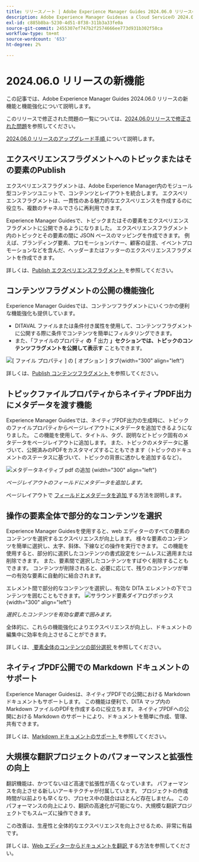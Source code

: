 ```yaml
---
title: リリースノート | Adobe Experience Manager Guides 2024.06.0 リリースの新機能
description: Adobe Experience Manager Guidesas a Cloud Serviceの 2024.06.0 リリースの新機能と機能強化について説明します。
exl-id: c885b8ba-5230-4d51-8f38-311b3a33fe0a
source-git-commit: 2455307ef747b2f2574666ee773d931b302f58ca
workflow-type: tm+mt
source-wordcount: '653'
ht-degree: 2%

---
```


# 2024.06.0 リリースの新機能

この記事では、Adobe Experience Manager Guides 2024.06.0 リリースの新機能と機能強化について説明します。

このリリースで修正された問題の一覧については、[2024.06.0リリースで修正された問題](fixed-issues-2024-06-0.md)を参照してください。

[2024.06.0 リリースのアップグレード手順 ](upgrade-instructions-2024-06-0.md) について説明します。


## エクスペリエンスフラグメントへのトピックまたはその要素のPublish

エクスペリエンスフラグメントは、Adobe Experience Manager内のモジュール型コンテンツユニットで、コンテンツとレイアウトを統合します。 エクスペリエンスフラグメントは、一貫性のある魅力的なエクスペリエンスを作成するのに役立ち、複数のチャネルでさらに再利用できます。


Experience Manager Guidesで、トピックまたはその要素をエクスペリエンスフラグメントに公開できるようになりました。 エクスペリエンスフラグメント内のトピックとその要素の間に JSON ベースのマッピングを作成できます。 例えば、ブランディング要素、プロモーションバナー、顧客の証言、イベントプロモーションなどを含んだ、ヘッダーまたはフッターのエクスペリエンスフラグメントを作成できます。




詳しくは、[Publish エクスペリエンスフラグメント ](../user-guide/publish-experience-fragment.md) を参照してください。


## コンテンツフラグメントの公開の機能強化

Experience Manager Guidesでは、コンテンツフラグメントにいくつかの便利な機能強化も提供しています。

- DITAVAL ファイルまたは条件付き属性を使用して、コンテンツフラグメントに公開する際に条件でコンテンツを簡単にフィルタリングできます。
- また、「ファイルのプロパティ **の「** 出力 **」セクションでは、トピックのコンテンツフラグメントを公開して表示す** こともできます。

![[ ファイル プロパティ ] の [ オプション ] タブ ](./assets/file-properties-outputs-tab.png){width="300" align="left"}

詳しくは、[Publish コンテンツフラグメント ](../user-guide/publish-content-fragment.md) を参照してください。


## トピックファイルプロパティからネイティブPDF出力にメタデータを渡す機能

Experience Manager Guidesでは、ネイティブPDF出力の生成時に、トピックのファイルプロパティからページレイアウトにメタデータを追加できるようになりました。 この機能を使用して、タイトル、タグ、説明などトピック固有のメタデータをページレイアウトに追加します。 また、トピックのメタデータに基づいて、公開済みのPDFをカスタマイズすることもできます（トピックのドキュメントのステータスに基づいて、トピックの背景に透かしを追加するなど）。

![ メタデータネイティブ pdf の追加 ](./assets/add-metadata-native-pdf.png) {width="300" align="left"}

*ページレイアウトのフィールドにメタデータを追加します。*

ページレイアウトで [ フィールドとメタデータを追加 ](../native-pdf/design-page-layout.md#add-fields-metadata) する方法を説明します。

## 操作の要素全体で部分的なコンテンツを選択

Experience Manager Guidesを使用すると、web エディターのすべての要素のコンテンツを選択するエクスペリエンスが向上します。 様々な要素のコンテンツを簡単に選択し、太字、斜体、下線などの操作を実行できます。 この機能を使用すると、部分的に選択したコンテンツの書式設定をシームレスに適用または削除できます。 また、要素間で選択したコンテンツをすばやく削除することもできます。 コンテンツが削除されると、必要に応じて、残りのコンテンツが単一の有効な要素に自動的に結合されます。

エレメント間で部分的なコンテンツを選択し、有効な DITA エレメントの下でコンテンツを囲むこともできます。
![ サラウンド要素ダイアログボックス ](./assets/surround-element.png) {width="300" align="left"}

*選択したコンテンツを有効な要素で囲みます。*

全体的に、これらの機能強化によりエクスペリエンスが向上し、ドキュメントの編集中に効率を向上させることができます。

詳しくは、[ 要素全体のコンテンツの部分選択 ](../user-guide/web-editor-edit-topics.md#partial-selection-of-content-across-elements) を参照してください。

## ネイティブPDF公開での Markdown ドキュメントのサポート

Experience Manager Guidesは、ネイティブPDFでの公開における Markdown ドキュメントもサポートします。 この機能は便利で、DITA マップ内の Markdown ファイルのPDFを作成するのに役立ちます。 ネイティブPDFへの公開における Markdown のサポートにより、ドキュメントを簡単に作成、管理、共有できます。

詳しくは、[Markdown ドキュメントのサポート ](../web-editor/native-pdf-web-editor.md#support-for-markdown-documents) を参照してください。


## 大規模な翻訳プロジェクトのパフォーマンスと拡張性の向上

翻訳機能は、かつてないほど高速で拡張性が高くなっています。 パフォーマンスを向上させる新しいアーキテクチャが付属しています。 プロジェクトの作成時間が以前よりも早くなり、プロセス中の競合はほとんど存在しません。 このパフォーマンスの向上により、翻訳の高速化が可能になり、大規模な翻訳プロジェクトでもスムーズに操作できます。

この改善は、生産性と全体的なエクスペリエンスを向上させるため、非常に有益です。

詳しくは、[Web エディターからドキュメントを翻訳 ](../user-guide/translate-documents-web-editor.md) する方法を参照してください。
